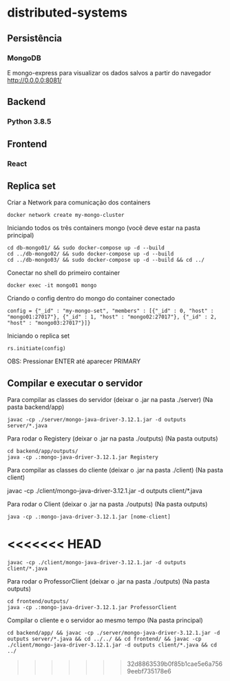 # distributed-systems

## Persistência

### MongoDB

E mongo-express para visualizar os dados salvos a partir do navegador http://0.0.0.0:8081/

## Backend

### Python 3.8.5

## Frontend

### React

## Replica set

Criar a Network para comunicação dos containers

`docker network create my-mongo-cluster`

Iniciando todos os três containers mongo (você deve estar na pasta principal)

```
cd db-mongo01/ && sudo docker-compose up -d --build
cd ../db-mongo02/ && sudo docker-compose up -d --build
cd ../db-mongo03/ && sudo docker-compose up -d --build && cd ../
```

Conectar no shell do primeiro container

`docker exec -it mongo01 mongo`

Criando o config dentro do mongo do container conectado

`config = {"_id" : "my-mongo-set", "members" : [{"_id" : 0, "host" : "mongo01:27017"}, {"_id" : 1, "host" : "mongo02:27017"}, {"_id" : 2, "host" : "mongo03:27017"}]}`

Iniciando o replica set

`rs.initiate(config)`

OBS: Pressionar ENTER até aparecer PRIMARY

## Compilar e executar o servidor

Para compilar as classes do servidor (deixar o .jar na pasta ./server) (Na pasta backend/app)

```
javac -cp ./server/mongo-java-driver-3.12.1.jar -d outputs server/*.java
```

Para rodar o Registery (deixar o .jar na pasta ./outputs)  (Na pasta outputs)

```
cd backend/app/outputs/
java -cp .:mongo-java-driver-3.12.1.jar Registery
```

Para compilar as classes do cliente (deixar o .jar na pasta ./client) (Na pasta client)

javac -cp ./client/mongo-java-driver-3.12.1.jar -d outputs client/*.java

Para rodar o Client (deixar o .jar na pasta ./outputs)  (Na pasta outputs)

```
java -cp .:mongo-java-driver-3.12.1.jar [nome-client]
```

<<<<<<< HEAD
=======
`javac -cp ./client/mongo-java-driver-3.12.1.jar -d outputs client/*.java`


Para rodar o ProfessorClient (deixar o .jar na pasta ./outputs)  (Na pasta outputs)

```
cd frontend/outputs/
java -cp .:mongo-java-driver-3.12.1.jar ProfessorClient
```

Compilar o cliente e o servidor ao mesmo tempo (Na pasta principal)

`cd backend/app/ && javac -cp ./server/mongo-java-driver-3.12.1.jar -d outputs server/*.java && cd ../../ && cd frontend/ && javac -cp ./client/mongo-java-driver-3.12.1.jar -d outputs client/*.java && cd ../`
>>>>>>> 32d8863539b0f85b1cae5e6a7569eebf735178e6
